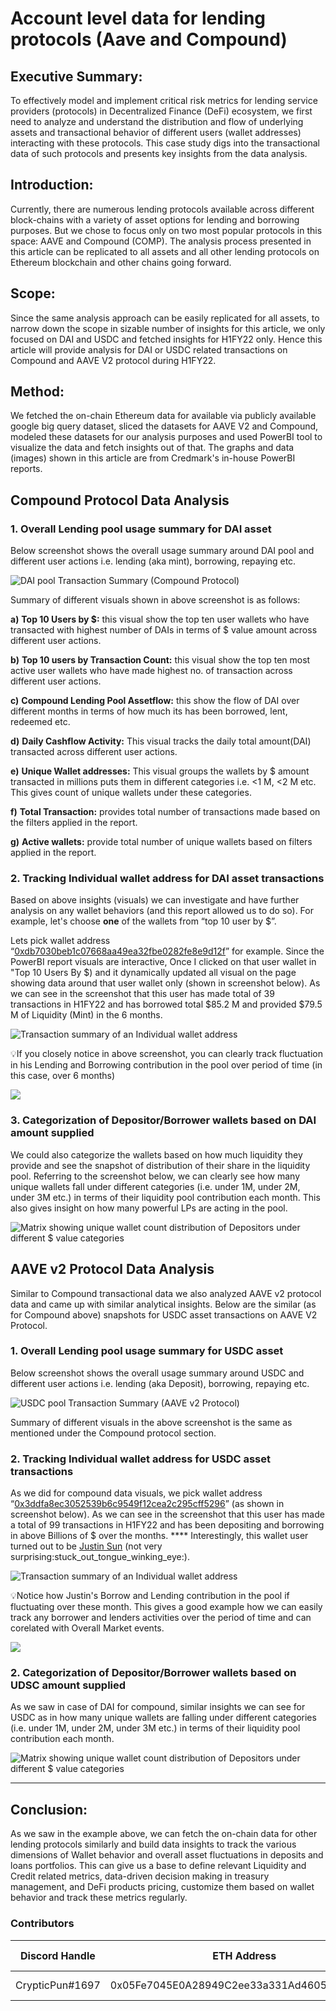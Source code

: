 # Account level data for lending protocols (Aave and Compound)

## **Executive Summary:**

To effectively model and implement critical risk metrics for lending service providers (protocols) in Decentralized Finance (DeFi) ecosystem, we first need to analyze and understand the distribution and flow of underlying assets and transactional behavior of different users (wallet addresses) interacting with these protocols. This case study digs into the transactional data of such protocols and presents key insights from the data analysis.

## **Introduction:**

Currently, there are numerous lending protocols available across different block-chains with a variety of asset options for lending and borrowing purposes. But we chose to focus only on two most popular protocols in this space: AAVE and Compound (COMP). The analysis process presented in this article can be replicated to all assets and all other lending protocols on Ethereum blockchain and other chains going forward.

## **Scope:**

Since the same analysis approach can be easily replicated for all assets, to narrow down the scope in sizable number of insights for this article, we only focused on DAI and USDC and fetched insights for H1FY22 only. Hence this article will provide analysis for DAI or USDC related transactions on Compound and AAVE V2 protocol during H1FY22.

## **Method:**

We fetched the on-chain Ethereum data for available via publicly available google big query dataset, sliced the datasets for AAVE V2 and Compound, modeled these datasets for our analysis purposes and used PowerBI tool to visualize the data and fetch insights out of that. The graphs and data (images) shown in this article are from Credmark's in-house PowerBI reports.

## **Compound Protocol Data Analysis**

### **1. Overall Lending pool usage summary for DAI asset**

Below screenshot shows the overall usage summary around DAI  pool and different user actions i.e. lending (aka mint), borrowing, repaying etc.

![DAI pool Transaction Summary (Compound Protocol)](<../../../.gitbook/assets/image (6) (1).png>)

Summary of different visuals shown in above screenshot is as follows:

**a)**     **Top 10 Users by $:** this visual show the top ten user wallets who have transacted with highest number of DAIs in terms of $ value amount across different user actions.

**b)**    **Top 10 users by Transaction Count:** this visual show the top ten most active user wallets who have made highest no. of transaction across different user actions.

**c)**    **Compound Lending Pool Assetflow:** this show the flow of DAI over different months in terms of how much its has been borrowed, lent, redeemed etc.

**d)**    **Daily Cashflow Activity:** This visual tracks the daily total amount(DAI) transacted across different user actions.

**e)**     **Unique Wallet addresses:** This visual groups the wallets by $ amount transacted in millions puts them in different categories i.e. <1 M, <2 M etc. This gives count of unique wallets under these categories.

**f)**      **Total Transaction:** provides total number of transactions made based on the filters applied in the report.

**g)**    **Active wallets:** provide total number of unique wallets based on filters applied in the report.

### **2. Tracking Individual wallet address for DAI asset transactions**

Based on above insights (visuals) we can investigate and have further analysis on any wallet behaviors (and this report allowed us to do so). For example, let's choose **one** of the wallets from “top 10 user by $”.&#x20;

Lets pick wallet address “[0xdb7030beb1c07668aa49ea32fbe0282fe8e9d12f](https://etherscan.io/address/0xdb7030beb1c07668aa49ea32fbe0282fe8e9d12f)” for example. Since the PowerBI report visuals are interactive, Once I clicked on that user wallet in "Top 10 Users By $) and it dynamically updated all visual on the page showing data around that user wallet only (shown in screenshot below). As we can see in the screenshot that this user has made total of 39 transactions in H1FY22 and has borrowed total $85.2 M and provided $79.5 M of Liquidity (Mint) in the 6 months.

![Transaction summary of an Individual wallet address](https://lh6.googleusercontent.com/9GjahlbbBLiwL-rtLSsd27msTjFnY3FVGuuQcWmjoAuM9ejAAsPuOydqjOIHYbmNEwfSVB7Kkcbf-vLRHUEqnmC9jMS77i2KP3z48MsLYqcXpHIylZ\_Yo\_Eh6Ab5UHJA6RRsc-Kj)

:bulb:If you closely notice in above screenshot, you can clearly track fluctuation in his Lending and Borrowing contribution in the pool over period of time (in this case, over 6 months)

![](<../../../.gitbook/assets/image (5) (1).png>)

### **3. Categorization of Depositor/Borrower wallets based on DAI amount supplied**

We could also categorize the wallets based on how much liquidity they provide and see the snapshot of distribution of their share in the liquidity pool. Referring to the screenshot below, we can clearly see how many unique wallets fall under different categories (i.e. under 1M, under 2M, under 3M etc.) in terms of their liquidity pool contribution each month. This also gives insight on how many powerful LPs are acting in the pool.

![Matrix showing unique wallet count distribution of Depositors under different $ value categories](https://lh6.googleusercontent.com/G4uRWpC0BuqWi\_o4LYe2QXdAAK2rFry89NyGNgjJv-ENT7vYrfD-X-9lXrBnbHeJWTpU0GcwRw-2cGHp2PhIKt3p3cktvudVXvwYu3hGgvpVogTUcyd1pwz0am6QS4SYlI0MHiQR)



## **AAVE v2 Protocol Data Analysis**

Similar to Compound transactional data we also analyzed AAVE v2 protocol data and came up with similar analytical insights. Below are the similar (as for Compound above) snapshots for USDC asset transactions on AAVE V2 Protocol.

### **1. Overall Lending pool usage summary for USDC asset**

Below screenshot shows the overall usage summary around USDC and different user actions i.e. lending (aka Deposit), borrowing, repaying etc.

![USDC pool Transaction Summary (AAVE v2 Protocol)](https://lh4.googleusercontent.com/13XfwWxqWA5Dl85vCKTkybZFwYJpZLklF9r5Xue0UZyT6L-07xBCAsutqQUufn-EJ50N\_RsN\_qbMuHRyWsbnpXxZuvMdzCPYiq4YBwwdw7d7Hf7DO5NVo\_jvp2LyIchFvLbzQ9wC)

Summary of different visuals in the above screenshot is the same as mentioned under the Compound protocol section.

### **2. Tracking Individual wallet address for USDC asset transactions**

As we did for compound data visuals, we pick wallet address “[0x3ddfa8ec3052539b6c9549f12cea2c295cff5296](https://etherscan.io/address/0x3ddfa8ec3052539b6c9549f12cea2c295cff5296)” (as shown in screenshot below). As we can see in the screenshot that this user has made a total of 99 transactions in H1FY22 and has been depositing and borrowing in above Billions of $ over the months. **** Interestingly, this wallet user turned out to be [Justin Sun](https://twitter.com/justinsuntron) (not very surprising:stuck\_out\_tongue\_winking\_eye:).

![Transaction summary of an Individual wallet address](https://lh3.googleusercontent.com/lO0kXHvQVsibKtxT2Kw80AKB2cerYWTFgrkY7J3TsJsIgbNebQsG-iIUjv2S1nJq8HSBUAZGYa-A98JvzmfWv3JDwYwkpofn8DscXQzSERersvODGQa5HbHmKC18O9Ct6d4B\_sN1)

:bulb:Notice how Justin's Borrow and Lending contribution in the pool if fluctuating over these month. This gives a good example how we can easily track any borrower and lenders activities over the period of time and can corelated with Overall Market events.

![](<../../../.gitbook/assets/image (4).png>)

### **2. Categorization of Depositor/Borrower wallets based on UDSC amount supplied**

As we saw in case of DAI for compound, similar insights we can see for USDC as in how many unique wallets are falling under different categories (i.e. under 1M, under 2M, under 3M etc.) in terms of their liquidity pool contribution each month.

![Matrix showing unique wallet count distribution of Depositors under different $ value categories](https://lh5.googleusercontent.com/S272KYsCV13cHrv3G1uquol9C\_nQrH0DFP74qdeZqE81Q\_2BnmVY6Xq3WXcCTQVlCh-AnW1DSwiyCL7jqaaHCjFu2AusXVI9bon\_a7ul8GueKR1awScHclqZmuPrFCmvp6WA-mXS)

****

## **Conclusion:**

As we saw in the example above, we can fetch the on-chain data for other lending protocols similarly and build data insights to track the various dimensions of Wallet behavior and overall asset fluctuations in deposits and loans portfolios. This can give us a base to define relevant Liquidity and Credit related metrics, data-driven decision making in treasury management, and DeFi products pricing, customize them based on wallet behavior and track these metrics regularly.



### **Contributors**

| Discord Handle  | ETH Address                                | Reward           | Version History  |
| --------------- | ------------------------------------------ | ---------------- | ---------------- |
| CrypticPun#1697 | 0x05Fe7045E0A28949C2ee33a331Ad4605DE455F95 | 0 CMK (internal) | Original version |
